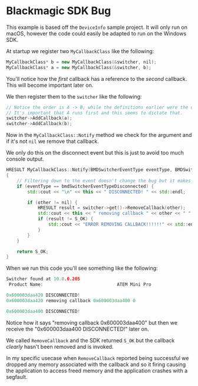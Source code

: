 # Blackmagic SDK Bug

This example is based off the `DeviceInfo` sample project. It will only run on macOS, however the code could easily be adapted to run on the Windows SDK.

At startup we register two `MyCallbackClass` like the following:

```cpp
MyCallbackClass* b = new MyCallbackClass(&switcher, nil);
MyCallbackClass* a = new MyCallbackClass(&switcher, b);
```

You'll notice how the *first* callback has a reference to the *second* callback. This will become important later on.

We then register them to the `switcher` like the following:

```cpp
// Notice the order is A -> B, while the definitions earlier were the other way around.
// It's important that A runs first and this seems to dictate that.
switcher->AddCallback(a);
switcher->AddCallback(b);
```

Now in the `MyCallbackClass::Notify` method we check for the argument and if it's not `nil` we remove that callback.

We only do this on the disconnect event but this is just to avoid too much console output.

```cpp
HRESULT MyCallbackClass::Notify(BMDSwitcherEventType eventType, BMDSwitcherVideoMode coreVideoMode)
{
    // Filtering down to the event doesn't change the bug but it makes it clearer what's going on.
    if (eventType == bmdSwitcherEventTypeDisconnected) {
        std::cout << "\n" << this << " DISCONNECTED! " << std::endl;

        if (other != nil) {
            HRESULT result = switcher->get()->RemoveCallback(other);
            std::cout << this << " removing callback " << other << " " << result << std::endl;
            if (result != S_OK) {
                std::cout << "ERROR REMOVING CALLBACK!!!!!!" << std::endl;
            }
        }
    }

    return S_OK;
}
```

When we run this code you'll see something like the following:

```cpp
Switcher found at 10.0.0.205
 Product Name:                            ATEM Mini Pro

0x600003daa420 DISCONNECTED!
0x600003daa420 removing callback 0x600003daa400 0

0x600003daa400 DISCONNECTED!
```

Notice how it says "removing callback 0x600003daa400" but then we receive the "0x600003daa400 DISCONNECTED!" later on.

We called `RemoveCallback` and the SDK returned `S_OK` but the callback *clearly* hasn't been removed and is invoked.

In my specific usecase when `RemoveCallback` reported being successful we dropped any memory associated with the callback and so it firing causing the application to access freed memory and the application crashes with a segfault.
